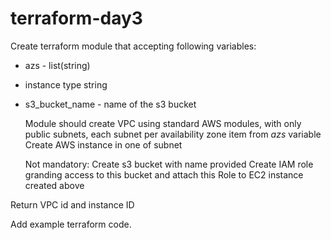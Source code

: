 # terraform-day3

Create terraform module that accepting following variables:

- azs - list(string)
- instance type string
- s3_bucket_name - name of the s3 bucket

  Module should create VPC using standard AWS modules, with only public subnets, each subnet per availability zone item from *azs* variable
  Create AWS instance in one of subnet
  
  Not mandatory:
  Create s3 bucket with name provided
  Create IAM role granding access to this bucket and attach this Role to EC2 instance created above


Return VPC id and instance ID

Add example terraform code.
